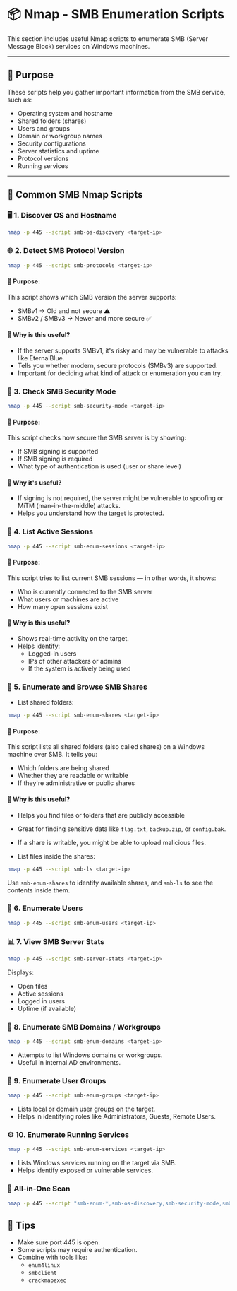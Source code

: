 # 📦 Nmap - SMB Enumeration Scripts

This section includes useful Nmap scripts to enumerate SMB (Server Message Block) services on Windows machines.

---

## 🎯 Purpose

These scripts help you gather important information from the SMB service, such as:
- Operating system and hostname
- Shared folders (shares)
- Users and groups
- Domain or workgroup names
- Security configurations
- Server statistics and uptime
- Protocol versions
- Running services

---

## 🔧 Common SMB Nmap Scripts

### 🖥️ 1. Discover OS and Hostname
```bash
nmap -p 445 --script smb-os-discovery <target-ip>
```

### 🌐 2. Detect SMB Protocol Version
```bash
nmap -p 445 --script smb-protocols <target-ip>
```
#### 📌 Purpose:
This script shows which SMB version the server supports:
- SMBv1 → Old and not secure ⚠️
- SMBv2 / SMBv3 → Newer and more secure ✅
#### 🧠 Why is this useful?
- If the server supports SMBv1, it's risky and may be vulnerable to attacks like EternalBlue.
- Tells you whether modern, secure protocols (SMBv3) are supported.
- Important for deciding what kind of attack or enumeration you can try.

### 🔐 3. Check SMB Security Mode
```bash
nmap -p 445 --script smb-security-mode <target-ip>
```
#### 📌 Purpose:
This script checks how secure the SMB server is by showing:
- If SMB signing is supported
- If SMB signing is required
- What type of authentication is used (user or share level)
#### 🧠 Why it's useful?
- If signing is not required, the server might be vulnerable to spoofing or MiTM (man-in-the-middle) attacks.
- Helps you understand how the target is protected.

### 🔄 4. List Active Sessions
```bash
nmap -p 445 --script smb-enum-sessions <target-ip>
```
#### 📌 Purpose:
This script tries to list current SMB sessions — in other words, it shows:
- Who is currently connected to the SMB server
- What users or machines are active
- How many open sessions exist
#### 🧠 Why is this useful?
- Shows real-time activity on the target.
- Helps identify:
  - Logged-in users
  - IPs of other attackers or admins
  - If the system is actively being used

### 📂 5. Enumerate and Browse SMB Shares

- List shared folders:
```bash
nmap -p 445 --script smb-enum-shares <target-ip>
```
#### 📌 Purpose:
This script lists all shared folders (also called shares) on a Windows machine over SMB.
It tells you:
- Which folders are being shared
- Whether they are readable or writable
- If they're administrative or public shares

#### 🧠 Why is this useful?
- Helps you find files or folders that are publicly accessible
- Great for finding sensitive data like ```flag.txt```, ```backup.zip```, or ```config.bak```.
- If a share is writable, you might be able to upload malicious files.

- List files inside the shares:
```bash
nmap -p 445 --script smb-ls <target-ip>
```
Use ```smb-enum-shares``` to identify available shares, and ```smb-ls``` to see the contents inside them.

### 👥 6. Enumerate Users
```bash
nmap -p 445 --script smb-enum-users <target-ip>
```

### 📊 7. View SMB Server Stats
```bash
nmap -p 445 --script smb-server-stats <target-ip>
```
Displays:
- Open files
- Active sessions
- Logged in users
- Uptime (if available)

### 🏢 8. Enumerate SMB Domains / Workgroups
```bash
nmap -p 445 --script smb-enum-domains <target-ip>
```
- Attempts to list Windows domains or workgroups.
- Useful in internal AD environments.

### 👤 9. Enumerate User Groups
```bash
nmap -p 445 --script smb-enum-groups <target-ip>
```
- Lists local or domain user groups on the target.
- Helps in identifying roles like Administrators, Guests, Remote Users.

### ⚙️ 10. Enumerate Running Services
```bash
nmap -p 445 --script smb-enum-services <target-ip>
```
- Lists Windows services running on the target via SMB.
- Helps identify exposed or vulnerable services.
  
### 🔁 All-in-One Scan
```bash
nmap -p 445 --script "smb-enum-*,smb-os-discovery,smb-security-mode,smb-server-stats" <target-ip>
```

## 🧠 Tips
- Make sure port 445 is open.
- Some scripts may require authentication.
- Combine with tools like:
  - ```enum4linux```
  - ```smbclient```
  - ```crackmapexec```
